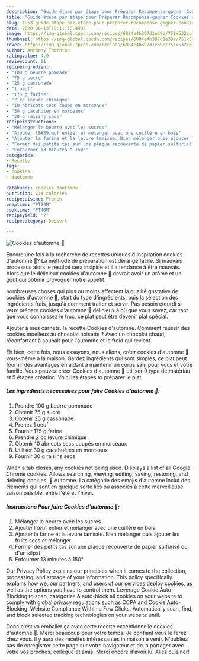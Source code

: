 ```yaml
---
description: "Guide étape par étape pour Préparer Récompense-gagner Cookies d&amp;#39;automne 🍁"
title: "Guide étape par étape pour Préparer Récompense-gagner Cookies d&amp;#39;automne 🍁"
slug: 1953-guide-etape-par-etape-pour-preparer-recompense-gagner-cookies-d-and-39-automne
date: 2020-06-13T19:11:10.493Z
image: https://img-global.cpcdn.com/recipes/6884e4b397d1e39e/751x532cq70/cookies-dautomne-🍁-photo-principale-de-la-recette.jpg
thumbnail: https://img-global.cpcdn.com/recipes/6884e4b397d1e39e/751x532cq70/cookies-dautomne-🍁-photo-principale-de-la-recette.jpg
cover: https://img-global.cpcdn.com/recipes/6884e4b397d1e39e/751x532cq70/cookies-dautomne-🍁-photo-principale-de-la-recette.jpg
author: Anthony Thornton
ratingvalue: 4.9
reviewcount: 11
recipeingredient:
- "100 g beurre pommade"
- "75 g sucre"
- "25 g cassonade"
- "1 oeuf"
- "175 g farine"
- "2 cc levure chimique"
- "10 abricots secs coups en morceaux"
- "30 g cacahutes en morceaux"
- "30 g raisins secs"
recipeinstructions:
- "Mélanger le beurre avec les sucres"
- "Ajouter l&#39;œuf entier et mélanger avec une cuillère en bois"
- "Ajouter la farine et la levure tamisée. Bien mélanger puis ajouter les fruits secs et mélanger."
- "Former des petits tas sur une plaque recouverte de papier sulfurisé ou d&#39;un silpat"
- "Enfourner 13 minutes à 150°"
categories:
- Recette
tags:
- cookies
- dautomne

katakunci: cookies dautomne 
nutrition: 214 calories
recipecuisine: French
preptime: "PT29M"
cooktime: "PT46M"
recipeyield: "2"
recipecategory: Dessert

---
```



![Cookies d&#39;automne 🍁](https://img-global.cpcdn.com/recipes/6884e4b397d1e39e/751x532cq70/cookies-dautomne-🍁-photo-principale-de-la-recette.jpg)

Encore une fois à la recherche de recettes uniques d'inspiration cookies d&#39;automne 🍁? La méthode de préparation est dérange facile. Si mauvais processus alors le résultat sera insipide et il a tendance à être mauvais. Alors que le délicieux cookies d&#39;automne 🍁 devrait avoir un arôme et un goût qui obtenir provoquer notre appétit.

nombreuses choses qui plus ou moins affectent la qualité gustative de cookies d&#39;automne 🍁, start du type d'ingrédients, puis la sélection des ingrédients frais, jusqu'à comment traiter et servir. Pas besoin étourdi si veux prépare cookies d&#39;automne 🍁 délicieux à où que vous soyez, car tant que vous connaissez le truc, ce plat peut être devenir plat spécial.

Ajouter à mes carnets. la recette Cookies d&#39;automne. Comment réussir des cookies moelleux au chocolat noisette ? Avec un chocolat chaud, réconfortant à souhait pour l&#39;automne et le froid qui revient.


Eh bien, cette fois, nous essayons, nous allons, créer cookies d&#39;automne 🍁 vous-même à la maison. Gardez ingrédients qui sont simples, ce plat peut fournir des avantages en aidant à maintenir un corps sain pour vous et votre famille. Vous pouvez créer Cookies d&#39;automne 🍁 utiliser 9 type de matériau et 5 étapes création. Voici les étapes to préparer le plat.

<!--inarticleads1-->

##### Les ingrédients nécessaires pour faire Cookies d&#39;automne 🍁:

1. Prendre 100 g beurre pommade
1. Obtenir 75 g sucre
1. Obtenir 25 g cassonade
1. Prenez 1 oeuf
1. Fournir 175 g farine
1. Prendre 2 cc levure chimique
1. Obtenir 10 abricots secs coupés en morceaux
1. Utiliser 30 g cacahuètes en morceaux
1. Fournir 30 g raisins secs


When a tab closes, any cookies not being used. Displays a list of all Google Chrome cookies. Allows searching, viewing, editing, saving, restoring, and deleting cookies. 🍁 Automne. La catégorie des emojis d&#39;automne inclut des éléments qui sont en quelque sorte liés ou associés à cette merveilleuse saison paisible, entre l&#39;été et l&#39;hiver. 

<!--inarticleads2-->

##### Instructions Pour faire Cookies d&#39;automne 🍁:

1. Mélanger le beurre avec les sucres
1. Ajouter l&#39;œuf entier et mélanger avec une cuillère en bois
1. Ajouter la farine et la levure tamisée. Bien mélanger puis ajouter les fruits secs et mélanger.
1. Former des petits tas sur une plaque recouverte de papier sulfurisé ou d&#39;un silpat
1. Enfourner 13 minutes à 150°


Our Privacy Policy explains our principles when it comes to the collection, processing, and storage of your information. This policy specifically explains how we, our partners, and users of our services deploy cookies, as well as the options you have to control them. Leverage Cookie Auto-Blocking to scan, categorize &amp; auto-block all cookies on your website to comply with global privacy regulations such as CCPA and Cookie Auto-Blocking. Website Compliance Within a Few Clicks. Automatically scan, find, and block selected tracking technologies on your website until. 


Donc c'est va emballer ça avec cette recette exceptionnelle cookies d&#39;automne 🍁. Merci beaucoup pour votre temps. Je confiant vous le ferez chez vous. Il y aura des recettes  intéressantes in maison à venir. N'oubliez pas de enregistrer cette page sur votre navigateur et de la partager avec votre vos proches, collègue et amis. Merci encore d'avoir lu. Allez cuisiner!
